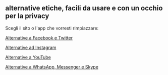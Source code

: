 ## alternative etiche, facili da usare e con un occhio per la privacy

Scegli il sito o l'app che vorresti rimpiazzare: 

[Alternative a Facebook e Twitter](facebook)

[Alternative ad Instagram](instagram)

[Alternative a YouTube](youtube)

[Alternative a WhatsApp, Messenger e Skype](whatsapp-skype)
